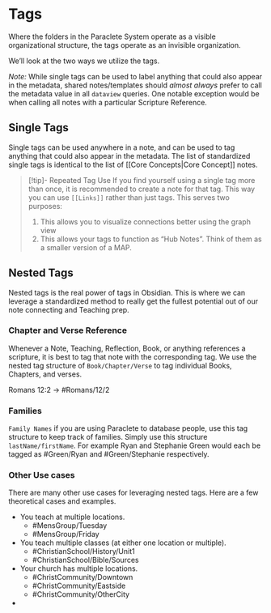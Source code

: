 
# Tags
Where the folders in the Paraclete System operate as a visible organizational structure, the tags operate as an invisible organization.

We’ll look at the two ways we utilize the tags.

*Note:* While single tags can be used to label anything that could also appear in the metadata, shared notes/templates should *almost always* prefer to call the metadata value in all `dataview` queries. One notable exception would be when calling all notes with a particular Scripture Reference.


## Single Tags
Single tags can be used anywhere in a note, and can be used to tag anything that could also appear in the metadata. The list of standardized single tags is identical to the list of [[Core Concepts|Core Concept]] notes. 

>[!tip]- Repeated Tag Use
> If you find yourself using a single tag more than once, it is recommended to create a note for that tag. This way you can use `[[Links]]` rather than just tags. 
> This serves two purposes:
> 	1. This allows you to visualize connections better using the graph view
> 	2. This allows your tags to function as “Hub Notes”. Think of them as a smaller version of a MAP.

## Nested Tags
Nested tags is the real power of tags in Obsidian. This is where we can leverage a standardized method to really get the fullest potential out of our note connecting and Teaching prep.


### Chapter and Verse Reference
Whenever a Note, Teaching, Reflection, Book, or anything references a scripture, it is best to tag that note with the corresponding tag. We use the nested tag structure of `Book/Chapter/Verse` to tag individual Books, Chapters, and verses.

Romans 12:2 -> #Romans/12/2

### Families
`Family Names`
if you are using Paraclete to database people, use this tag structure to keep track of families. Simply use this structure `lastName/firstName`. For example Ryan and Stephanie Green would each be tagged as #Green/Ryan and #Green/Stephanie respectively.


### Other Use cases

There are many other use cases for leveraging nested tags. Here are a few theoretical cases and examples.
- You teach at multiple locations.
	- #MensGroup/Tuesday
	- #MensGroup/Friday
- You teach multiple classes (at either one location or multiple).
	- #ChristianSchool/History/Unit1
	- #ChristianSchool/Bible/Sources
- Your church has multiple locations.
	- #ChristCommunity/Downtown
	- #ChristCommunity/Eastside
	- #ChristCommunity/OtherCity 
- 